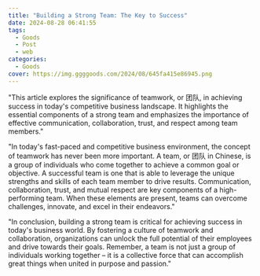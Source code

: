 ```yaml
---
title: "Building a Strong Team: The Key to Success"
date: 2024-08-28 06:41:55
tags:
  - Goods
  - Post
  - web
categories:
  - Goods
cover: https://img.ggggoods.com/2024/08/645fa415e86945.png
---
```


"This article explores the significance of teamwork, or 团队, in achieving success in today's competitive business landscape. It highlights the essential components of a strong team and emphasizes the importance of effective communication, collaboration, trust, and respect among team members."

"In today's fast-paced and competitive business environment, the concept of teamwork has never been more important. A team, or 团队 in Chinese, is a group of individuals who come together to achieve a common goal or objective. A successful team is one that is able to leverage the unique strengths and skills of each team member to drive results. Communication, collaboration, trust, and mutual respect are key components of a high-performing team. When these elements are present, teams can overcome challenges, innovate, and excel in their endeavors."

"In conclusion, building a strong team is critical for achieving success in today's business world. By fostering a culture of teamwork and collaboration, organizations can unlock the full potential of their employees and drive towards their goals. Remember, a team is not just a group of individuals working together – it is a collective force that can accomplish great things when united in purpose and passion."
